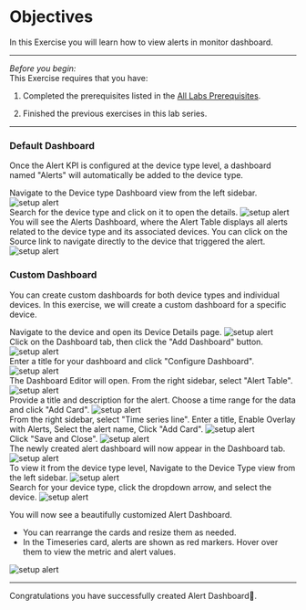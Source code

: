 # Objectives
In this Exercise you will learn how to view alerts in monitor dashboard.

---
*Before you begin:*  
This Exercise requires that you have:

1. Completed the prerequisites listed in the [All Labs Prerequisites](prereqs.md).

2. Finished the previous exercises in this lab series.

---

### Default Dashboard

Once the Alert KPI is configured at the device type level, a dashboard named "Alerts" will automatically be added to the device type.

Navigate to the Device type Dashboard view from the left sidebar.
![setup alert](img/ha17.png)</br>
Search for the device type and click on it to open the details.
![setup alert](img/ha18.png)</br>
You will see the Alerts Dashboard, where the Alert Table displays all alerts related to the device type and its associated devices. You can click on the Source link to navigate directly to the device that triggered the alert.
![setup alert](img/ha19.png)</br>


### Custom Dashboard

You can create custom dashboards for both device types and individual devices. In this exercise, we will create a custom dashboard for a specific device.

Navigate to the device and open its Device Details page.
![setup alert](img/viewalert1.png)</br>
Click on the Dashboard tab, then click the "Add Dashboard" button.
![setup alert](img/viewalert2.png)</br>
Enter a title for your dashboard and click "Configure Dashboard".
![setup alert](img/viewalert3.png)</br>
The Dashboard Editor will open. From the right sidebar, select "Alert Table".
![setup alert](img/viewalert4.png)</br>
Provide a title and description for the alert. Choose a time range for the data and click "Add Card".
![setup alert](img/viewalert5.png)</br>
From the right sidebar, select "Time series line". Enter a title, Enable Overlay with Alerts, Select the alert name, Click "Add Card".
![setup alert](img/viewalert6.png)</br>
Click "Save and Close".
![setup alert](img/viewalert11.png)</br>
The newly created alert dashboard will now appear in the Dashboard tab.
![setup alert](img/viewalert7.png)</br>
To view it from the device type level, Navigate to the Device Type view from the left sidebar.
![setup alert](img/viewalert8.png)</br>
Search for your device type, click the dropdown arrow, and select the device.
![setup alert](img/viewalert9.png)</br>

You will now see a beautifully customized Alert Dashboard.

* You can rearrange the cards and resize them as needed.
* In the Timeseries card, alerts are shown as red markers. Hover over them to view the metric and alert values.

![setup alert](img/viewalert10.png)</br>



---
Congratulations you have successfully created Alert Dashboard🤗.</br>
